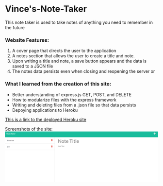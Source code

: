 # Vince's-Note-Taker
This note taker is used to take notes of anything you need to remember in the future


### Website Features:
1) A cover page that directs the user to the application
2) A notes section that allows the user to create a title and note.
3) Upon writing a title and note, a save button appears and the data is saved to a JSON file
4) The notes data persists even when closing and reopening the server or 


### What I learned from the creation of this site:
* Better understanding of express.js GET, POST, and DELETE
* How to modularize files with the express framework
* Writing and deleting files from a .json file so that data persists
* Depoying applications to Heroku

[This is a link to the deployed Heroku site](https://note-taker-by-vince.herokuapp.com/)

Screenshots of the site:
![This is an image of my main page](./ss.png)

